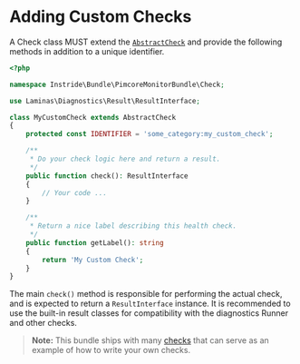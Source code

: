 # Adding Custom Checks

A Check class MUST extend the [`AbstractCheck`](../src/PimcoreMonitorBundle/Check/AbstractCheck.php)
and provide the following methods in addition to a unique identifier.

```php
<?php

namespace Instride\Bundle\PimcoreMonitorBundle\Check;

use Laminas\Diagnostics\Result\ResultInterface;

class MyCustomCheck extends AbstractCheck
{
    protected const IDENTIFIER = 'some_category:my_custom_check';

    /**
     * Do your check logic here and return a result.
     */
    public function check(): ResultInterface
    {
        // Your code ...
    }

    /**
     * Return a nice label describing this health check.
     */
    public function getLabel(): string
    {
        return 'My Custom Check';
    }
}
```

The main `check()` method is responsible for performing the actual check, and is expected to return
a `ResultInterface` instance. It is recommended to use the built-in result classes for compatibility
with the diagnostics Runner and other checks.

> **Note:** This bundle ships with many [checks](../src/PimcoreMonitorBundle/Check) that can serve
> as an example of how to write your own checks.
